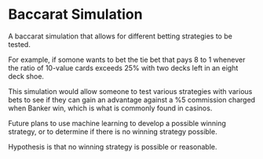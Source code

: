 # Baccarat Simulation
A baccarat simulation that allows for different betting strategies to be tested. 

For example, if somone wants to bet the tie bet that pays 8 to 1 whenever the ratio of 10-value cards exceeds 25% with two decks left in an eight deck shoe. 

This simulation would allow someone to test various strategies with various bets to see if they can gain an advantage against a %5 commission charged when Banker win, which is what is commonly found in casinos. 

Future plans to use machine learning to develop a possible winning strategy, or to determine if there is no winning strategy possible. 

Hypothesis is that no winning strategy is possible or reasonable. 
